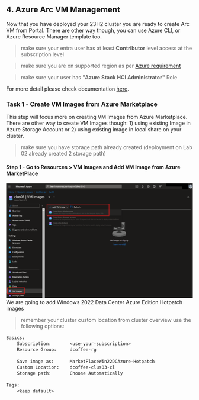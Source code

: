 ## 4. Azure Arc VM Management

Now that you have deployed your 23H2 cluster you are ready to create Arc VM from Portal. 
There are other way though, you can use Azure CLI, or Azure Resource Manager template too.
> make sure your entra user has at least **Contributor** level access at the subscription level

> make sure you are on supported region as per [Azure requirement](https://learn.microsoft.com/en-us/azure-stack/hci/concepts/system-requirements-23h2#azure-requirements)

> make sure your user has **"Azure Stack HCI Administrator"** Role

For more detail please check documentation [here](https://learn.microsoft.com/en-us/azure-stack/hci/manage/create-arc-virtual-machines?tabs=azureportal).

### Task 1 - Create VM Images from Azure Marketplace

This step will focus more on creating VM Images from Azure Marketplace. 
There are other way to create VM Images though: 1) using existing Image in Azure Storage Account or 2) using existing image in local share on your cluster.
> make sure you have storage path already created (deployment on Lab 02 already created 2 storage path)

#### Step 1 - Go to Resources > VM Images and Add VM Image from Azure MarketPlace
![Add VM Images from Marketplace](images/AddVMImages-Marketplace.png)
We are going to add Windows 2022 Data Center Azure Edition Hotpatch images
> remember your cluster custom location from cluster overview
use the following options:
```
Basics:
    Subscription:       <use-your-subscription>
    Resource Group:     dcoffee-rg
    
    Save image as:      MarketPlaceWin22DCAzure-Hotpatch
    Custom Location:    dcoffee-clus03-cl
    Storage path:       Choose Automatically

Tags:
    <keep default>
```

